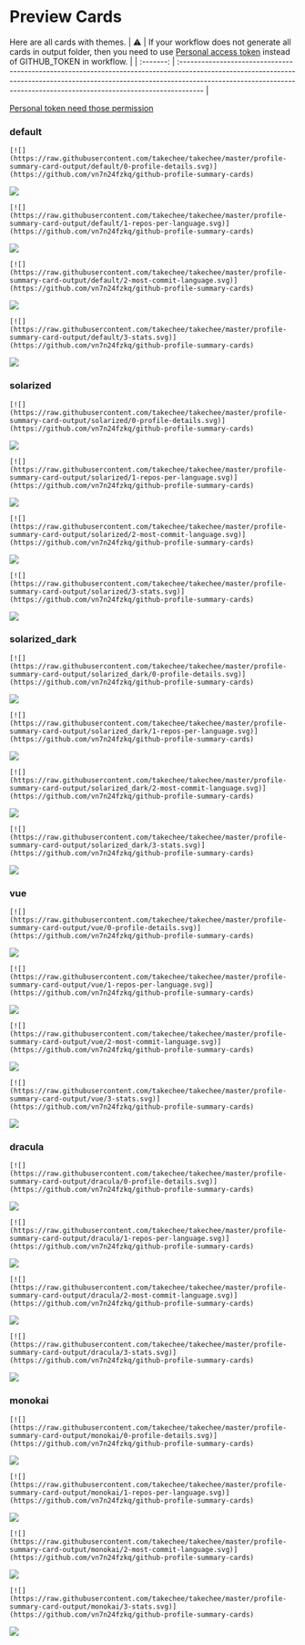 
# Preview Cards

Here are all cards with themes.
| :warning: | If your workflow does not generate all cards in output folder, then you need to use [Personal access token](https://docs.github.com/en/actions/configuring-and-managing-workflows/creating-and-storing-encrypted-secrets) instead of GITHUB_TOKEN in workflow. |
| :-------: | :------------------------------------------------------------------------------------------------------------------------------------------------------------------------------------------------------------------------------------------------ |

[Personal token need those permission](https://github.com/vn7n24fzkq/github-profile-summary-cards/wiki/Personal-access-token-permissions)


### default


```
[![](https://raw.githubusercontent.com/takechee/takechee/master/profile-summary-card-output/default/0-profile-details.svg)](https://github.com/vn7n24fzkq/github-profile-summary-cards)
```
![](https://raw.githubusercontent.com/takechee/takechee/master/profile-summary-card-output/default/0-profile-details.svg)


```
[![](https://raw.githubusercontent.com/takechee/takechee/master/profile-summary-card-output/default/1-repos-per-language.svg)](https://github.com/vn7n24fzkq/github-profile-summary-cards)
```
![](https://raw.githubusercontent.com/takechee/takechee/master/profile-summary-card-output/default/1-repos-per-language.svg)


```
[![](https://raw.githubusercontent.com/takechee/takechee/master/profile-summary-card-output/default/2-most-commit-language.svg)](https://github.com/vn7n24fzkq/github-profile-summary-cards)
```
![](https://raw.githubusercontent.com/takechee/takechee/master/profile-summary-card-output/default/2-most-commit-language.svg)


```
[![](https://raw.githubusercontent.com/takechee/takechee/master/profile-summary-card-output/default/3-stats.svg)](https://github.com/vn7n24fzkq/github-profile-summary-cards)
```
![](https://raw.githubusercontent.com/takechee/takechee/master/profile-summary-card-output/default/3-stats.svg)


### solarized


```
[![](https://raw.githubusercontent.com/takechee/takechee/master/profile-summary-card-output/solarized/0-profile-details.svg)](https://github.com/vn7n24fzkq/github-profile-summary-cards)
```
![](https://raw.githubusercontent.com/takechee/takechee/master/profile-summary-card-output/solarized/0-profile-details.svg)


```
[![](https://raw.githubusercontent.com/takechee/takechee/master/profile-summary-card-output/solarized/1-repos-per-language.svg)](https://github.com/vn7n24fzkq/github-profile-summary-cards)
```
![](https://raw.githubusercontent.com/takechee/takechee/master/profile-summary-card-output/solarized/1-repos-per-language.svg)


```
[![](https://raw.githubusercontent.com/takechee/takechee/master/profile-summary-card-output/solarized/2-most-commit-language.svg)](https://github.com/vn7n24fzkq/github-profile-summary-cards)
```
![](https://raw.githubusercontent.com/takechee/takechee/master/profile-summary-card-output/solarized/2-most-commit-language.svg)


```
[![](https://raw.githubusercontent.com/takechee/takechee/master/profile-summary-card-output/solarized/3-stats.svg)](https://github.com/vn7n24fzkq/github-profile-summary-cards)
```
![](https://raw.githubusercontent.com/takechee/takechee/master/profile-summary-card-output/solarized/3-stats.svg)


### solarized_dark


```
[![](https://raw.githubusercontent.com/takechee/takechee/master/profile-summary-card-output/solarized_dark/0-profile-details.svg)](https://github.com/vn7n24fzkq/github-profile-summary-cards)
```
![](https://raw.githubusercontent.com/takechee/takechee/master/profile-summary-card-output/solarized_dark/0-profile-details.svg)


```
[![](https://raw.githubusercontent.com/takechee/takechee/master/profile-summary-card-output/solarized_dark/1-repos-per-language.svg)](https://github.com/vn7n24fzkq/github-profile-summary-cards)
```
![](https://raw.githubusercontent.com/takechee/takechee/master/profile-summary-card-output/solarized_dark/1-repos-per-language.svg)


```
[![](https://raw.githubusercontent.com/takechee/takechee/master/profile-summary-card-output/solarized_dark/2-most-commit-language.svg)](https://github.com/vn7n24fzkq/github-profile-summary-cards)
```
![](https://raw.githubusercontent.com/takechee/takechee/master/profile-summary-card-output/solarized_dark/2-most-commit-language.svg)


```
[![](https://raw.githubusercontent.com/takechee/takechee/master/profile-summary-card-output/solarized_dark/3-stats.svg)](https://github.com/vn7n24fzkq/github-profile-summary-cards)
```
![](https://raw.githubusercontent.com/takechee/takechee/master/profile-summary-card-output/solarized_dark/3-stats.svg)


### vue


```
[![](https://raw.githubusercontent.com/takechee/takechee/master/profile-summary-card-output/vue/0-profile-details.svg)](https://github.com/vn7n24fzkq/github-profile-summary-cards)
```
![](https://raw.githubusercontent.com/takechee/takechee/master/profile-summary-card-output/vue/0-profile-details.svg)


```
[![](https://raw.githubusercontent.com/takechee/takechee/master/profile-summary-card-output/vue/1-repos-per-language.svg)](https://github.com/vn7n24fzkq/github-profile-summary-cards)
```
![](https://raw.githubusercontent.com/takechee/takechee/master/profile-summary-card-output/vue/1-repos-per-language.svg)


```
[![](https://raw.githubusercontent.com/takechee/takechee/master/profile-summary-card-output/vue/2-most-commit-language.svg)](https://github.com/vn7n24fzkq/github-profile-summary-cards)
```
![](https://raw.githubusercontent.com/takechee/takechee/master/profile-summary-card-output/vue/2-most-commit-language.svg)


```
[![](https://raw.githubusercontent.com/takechee/takechee/master/profile-summary-card-output/vue/3-stats.svg)](https://github.com/vn7n24fzkq/github-profile-summary-cards)
```
![](https://raw.githubusercontent.com/takechee/takechee/master/profile-summary-card-output/vue/3-stats.svg)


### dracula


```
[![](https://raw.githubusercontent.com/takechee/takechee/master/profile-summary-card-output/dracula/0-profile-details.svg)](https://github.com/vn7n24fzkq/github-profile-summary-cards)
```
![](https://raw.githubusercontent.com/takechee/takechee/master/profile-summary-card-output/dracula/0-profile-details.svg)


```
[![](https://raw.githubusercontent.com/takechee/takechee/master/profile-summary-card-output/dracula/1-repos-per-language.svg)](https://github.com/vn7n24fzkq/github-profile-summary-cards)
```
![](https://raw.githubusercontent.com/takechee/takechee/master/profile-summary-card-output/dracula/1-repos-per-language.svg)


```
[![](https://raw.githubusercontent.com/takechee/takechee/master/profile-summary-card-output/dracula/2-most-commit-language.svg)](https://github.com/vn7n24fzkq/github-profile-summary-cards)
```
![](https://raw.githubusercontent.com/takechee/takechee/master/profile-summary-card-output/dracula/2-most-commit-language.svg)


```
[![](https://raw.githubusercontent.com/takechee/takechee/master/profile-summary-card-output/dracula/3-stats.svg)](https://github.com/vn7n24fzkq/github-profile-summary-cards)
```
![](https://raw.githubusercontent.com/takechee/takechee/master/profile-summary-card-output/dracula/3-stats.svg)


### monokai


```
[![](https://raw.githubusercontent.com/takechee/takechee/master/profile-summary-card-output/monokai/0-profile-details.svg)](https://github.com/vn7n24fzkq/github-profile-summary-cards)
```
![](https://raw.githubusercontent.com/takechee/takechee/master/profile-summary-card-output/monokai/0-profile-details.svg)


```
[![](https://raw.githubusercontent.com/takechee/takechee/master/profile-summary-card-output/monokai/1-repos-per-language.svg)](https://github.com/vn7n24fzkq/github-profile-summary-cards)
```
![](https://raw.githubusercontent.com/takechee/takechee/master/profile-summary-card-output/monokai/1-repos-per-language.svg)


```
[![](https://raw.githubusercontent.com/takechee/takechee/master/profile-summary-card-output/monokai/2-most-commit-language.svg)](https://github.com/vn7n24fzkq/github-profile-summary-cards)
```
![](https://raw.githubusercontent.com/takechee/takechee/master/profile-summary-card-output/monokai/2-most-commit-language.svg)


```
[![](https://raw.githubusercontent.com/takechee/takechee/master/profile-summary-card-output/monokai/3-stats.svg)](https://github.com/vn7n24fzkq/github-profile-summary-cards)
```
![](https://raw.githubusercontent.com/takechee/takechee/master/profile-summary-card-output/monokai/3-stats.svg)

